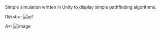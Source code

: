 Simple simulation written in Unity to display simple pathfinding algorithms.

Dijkstra:
![gif](https://github.com/MorbidMight/pathfinding/assets/82610686/c065878b-09ad-4a4e-87ee-2ddbe3899c91)

A*:
![image](https://github.com/MorbidMight/pathfinding/assets/82610686/1bd1c91c-75a6-41f7-8ae3-d102c52663a9)


